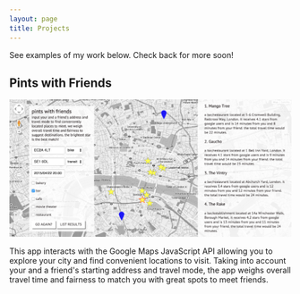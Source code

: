 ```yaml
---
layout: page
title: Projects
---
```


<p class="message">
  See examples of my work below. Check back for more soon!
</p>

<h2>Pints with Friends</h2>
<a href="//pints-with-friends.herokuapp.com/" target="_blank"><img class="project-picture" src="/public/pints_with_friends.png" alt="Pints with Friends" title="Pints with Friends"></a>

<p>This app interacts with the Google Maps JavaScript API allowing you to explore your city and find convenient locations to visit. Taking into account your and a friend's starting address and travel mode, the app weighs overall travel time and fairness to match you with great spots to meet friends.</p>


